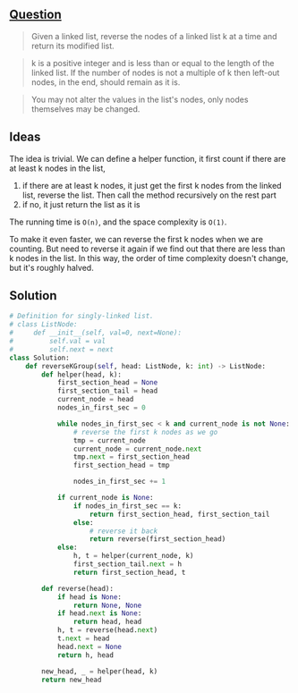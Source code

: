 ## [Question](https://leetcode.com/problems/reverse-nodes-in-k-group/)

> Given a linked list, reverse the nodes of a linked list k at a time and return its modified list.

> k is a positive integer and is less than or equal to the length of the linked list. If the number of nodes is not a multiple of k then left-out nodes, in the end, should remain as it is.

> You may not alter the values in the list's nodes, only nodes themselves may be changed.


## Ideas

The idea is trivial. We can define a helper function, it first count if there are at least k nodes in the list,

1. if there are at least k nodes, it just get the first k nodes from the linked list, reverse the list. Then call the method recursively on the rest part
2. if no, it just return the list as it is

The running time is `O(n)`, and the space complexity is `O(1)`. 

To make it even faster, we can reverse the first k nodes when we are counting. But need to reverse it again if we find out that there are less than k nodes in the list. In this way, the order of time complexity doesn't change, but it's roughly halved.


## Solution
```py
# Definition for singly-linked list.
# class ListNode:
#     def __init__(self, val=0, next=None):
#         self.val = val
#         self.next = next
class Solution:
    def reverseKGroup(self, head: ListNode, k: int) -> ListNode:
        def helper(head, k):
            first_section_head = None
            first_section_tail = head
            current_node = head
            nodes_in_first_sec = 0

            while nodes_in_first_sec < k and current_node is not None:
                # reverse the first k nodes as we go
                tmp = current_node
                current_node = current_node.next
                tmp.next = first_section_head
                first_section_head = tmp

                nodes_in_first_sec += 1

            if current_node is None:
                if nodes_in_first_sec == k:
                    return first_section_head, first_section_tail
                else:
                    # reverse it back
                    return reverse(first_section_head)
            else:
                h, t = helper(current_node, k)
                first_section_tail.next = h
                return first_section_head, t

        def reverse(head):
            if head is None:
                return None, None
            if head.next is None:
                return head, head
            h, t = reverse(head.next)
            t.next = head
            head.next = None
            return h, head

        new_head, _ = helper(head, k)
        return new_head
```